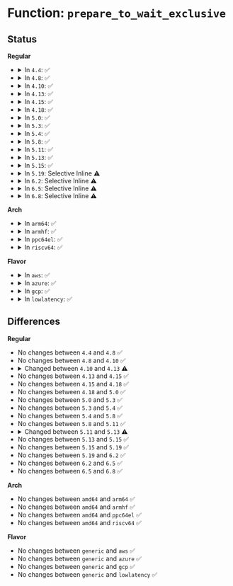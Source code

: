 # Function: <code>prepare_to_wait_exclusive</code>

## Status
<b>Regular</b>
<ul>
<li>
<details>
<summary>In <code>4.4</code>: ✅</summary>

```c
void prepare_to_wait_exclusive(wait_queue_head_t *q, wait_queue_t *wait, int state);
```

**Collision:** Unique Global

**Inline:** No

**Transformation:** False

**Instances:**

```
In kernel/sched/wait.c (ffffffff810c34a0)
Location: kernel/sched/wait.c:186
Inline: False
Direct callers:
  - kernel/workqueue.c:__cancel_work_timer
  - kernel/sched/wait.c:__wait_on_bit_lock
  - block/blk-core.c:get_request
  - net/core/sock.c:__lock_sock
  - net/core/datagram.c:__skb_recv_datagram
  - net/ipv4/inet_connection_sock.c:inet_csk_accept
  - net/unix/af_unix.c:unix_wait_for_peer
```
**Symbols:**

```
ffffffff810c34a0-ffffffff810c351b: prepare_to_wait_exclusive (STB_GLOBAL)
```
</details>
</li>
<li>
<details>
<summary>In <code>4.8</code>: ✅</summary>

```c
void prepare_to_wait_exclusive(wait_queue_head_t *q, wait_queue_t *wait, int state);
```

**Collision:** Unique Global

**Inline:** No

**Transformation:** False

**Instances:**

```
In kernel/sched/wait.c (ffffffff810c6e20)
Location: kernel/sched/wait.c:186
Inline: False
Direct callers:
  - kernel/workqueue.c:__cancel_work_timer
  - kernel/sched/wait.c:__wait_on_bit_lock
  - fs/dax.c:get_unlocked_mapping_entry
  - block/blk-core.c:get_request
  - net/core/sock.c:__lock_sock
  - net/core/datagram.c:__skb_wait_for_more_packets
  - net/ipv4/inet_connection_sock.c:inet_csk_accept
  - net/unix/af_unix.c:unix_wait_for_peer
```
**Symbols:**

```
ffffffff810c6e20-ffffffff810c6e9b: prepare_to_wait_exclusive (STB_GLOBAL)
```
</details>
</li>
<li>
<details>
<summary>In <code>4.10</code>: ✅</summary>

```c
void prepare_to_wait_exclusive(wait_queue_head_t *q, wait_queue_t *wait, int state);
```

**Collision:** Unique Global

**Inline:** No

**Transformation:** False

**Instances:**

```
In kernel/sched/wait.c (ffffffff810cce00)
Location: kernel/sched/wait.c:186
Inline: False
Direct callers:
  - kernel/workqueue.c:__cancel_work_timer
  - kernel/sched/wait.c:__wait_on_bit_lock
  - fs/dax.c:get_unlocked_mapping_entry
  - block/blk-core.c:get_request
  - block/blk-wbt.c:wbt_wait
  - net/core/sock.c:__lock_sock
  - net/core/datagram.c:__skb_wait_for_more_packets
  - net/ipv4/inet_connection_sock.c:inet_csk_accept
  - net/unix/af_unix.c:unix_wait_for_peer
```
**Symbols:**

```
ffffffff810cce00-ffffffff810cce7c: prepare_to_wait_exclusive (STB_GLOBAL)
```
</details>
</li>
<li>
<details>
<summary>In <code>4.13</code>: ✅</summary>

```c
void prepare_to_wait_exclusive(struct wait_queue_head *wq_head, struct wait_queue_entry *wq_entry, int state);
```

**Collision:** Unique Global

**Inline:** No

**Transformation:** False

**Instances:**

```
In kernel/sched/wait.c (ffffffff810c96d0)
Location: kernel/sched/wait.c:188
Inline: False
Direct callers:
  - kernel/workqueue.c:__cancel_work_timer
  - kernel/sched/wait_bit.c:__wait_on_bit_lock
  - fs/dax.c:get_unlocked_mapping_entry
  - block/blk-core.c:get_request
  - block/blk-wbt.c:wbt_wait
  - net/core/sock.c:__lock_sock
  - net/core/datagram.c:__skb_wait_for_more_packets
  - net/ipv4/inet_connection_sock.c:inet_csk_accept
  - net/unix/af_unix.c:unix_wait_for_peer
```
**Symbols:**

```
ffffffff810c96d0-ffffffff810c974d: prepare_to_wait_exclusive (STB_GLOBAL)
```
</details>
</li>
<li>
<details>
<summary>In <code>4.15</code>: ✅</summary>

```c
void prepare_to_wait_exclusive(struct wait_queue_head *wq_head, struct wait_queue_entry *wq_entry, int state);
```

**Collision:** Unique Global

**Inline:** No

**Transformation:** False

**Instances:**

```
In kernel/sched/wait.c (ffffffff810d0f10)
Location: kernel/sched/wait.c:243
Inline: False
Direct callers:
  - kernel/workqueue.c:__cancel_work_timer
  - kernel/sched/wait_bit.c:__wait_on_bit_lock
  - fs/dax.c:get_unlocked_mapping_entry
  - block/blk-core.c:get_request
  - block/blk-wbt.c:wbt_wait
  - net/core/sock.c:__lock_sock
  - net/core/datagram.c:__skb_wait_for_more_packets
  - net/ipv4/inet_connection_sock.c:inet_csk_accept
  - net/unix/af_unix.c:unix_wait_for_peer
```
**Symbols:**

```
ffffffff810d0f10-ffffffff810d0f8d: prepare_to_wait_exclusive (STB_GLOBAL)
```
</details>
</li>
<li>
<details>
<summary>In <code>4.18</code>: ✅</summary>

```c
void prepare_to_wait_exclusive(struct wait_queue_head *wq_head, struct wait_queue_entry *wq_entry, int state);
```

**Collision:** Unique Global

**Inline:** No

**Transformation:** False

**Instances:**

```
In kernel/sched/wait.c (ffffffff810d94c0)
Location: kernel/sched/wait.c:237
Inline: False
Direct callers:
  - kernel/workqueue.c:__cancel_work_timer
  - kernel/sched/wait_bit.c:__wait_on_bit_lock
  - fs/dax.c:__get_unlocked_mapping_entry
  - block/blk-core.c:get_request
  - block/blk-mq-tag.c:blk_mq_get_tag
  - block/blk-wbt.c:wbt_wait
  - net/core/sock.c:__lock_sock
  - net/core/datagram.c:__skb_wait_for_more_packets
  - net/ipv4/inet_connection_sock.c:inet_csk_accept
  - net/unix/af_unix.c:unix_wait_for_peer
```
**Symbols:**

```
ffffffff810d94c0-ffffffff810d953c: prepare_to_wait_exclusive (STB_GLOBAL)
```
</details>
</li>
<li>
<details>
<summary>In <code>5.0</code>: ✅</summary>

```c
void prepare_to_wait_exclusive(struct wait_queue_head *wq_head, struct wait_queue_entry *wq_entry, int state);
```

**Collision:** Unique Global

**Inline:** No

**Transformation:** False

**Instances:**

```
In kernel/sched/wait.c (ffffffff810e2fc0)
Location: kernel/sched/wait.c:239
Inline: False
Direct callers:
  - kernel/workqueue.c:__cancel_work_timer
  - kernel/sched/wait_bit.c:__wait_on_bit_lock
  - fs/dax.c:get_unlocked_entry
  - block/blk-rq-qos.c:rq_qos_wait
  - block/blk-rq-qos.c:rq_qos_wait
  - lib/sbitmap.c:sbitmap_prepare_to_wait
  - net/core/sock.c:__lock_sock
  - net/core/datagram.c:__skb_wait_for_more_packets
  - net/ipv4/inet_connection_sock.c:inet_csk_accept
  - net/unix/af_unix.c:unix_wait_for_peer
```
**Symbols:**

```
ffffffff810e2fc0-ffffffff810e303c: prepare_to_wait_exclusive (STB_GLOBAL)
```
</details>
</li>
<li>
<details>
<summary>In <code>5.3</code>: ✅</summary>

```c
void prepare_to_wait_exclusive(struct wait_queue_head *wq_head, struct wait_queue_entry *wq_entry, int state);
```

**Collision:** Unique Global

**Inline:** No

**Transformation:** False

**Instances:**

```
In kernel/sched/wait.c (ffffffff810e9b60)
Location: kernel/sched/wait.c:236
Inline: False
Direct callers:
  - kernel/workqueue.c:__cancel_work_timer
  - kernel/sched/wait_bit.c:__wait_on_bit_lock
  - fs/dax.c:get_unlocked_entry
  - block/blk-rq-qos.c:rq_qos_wait
  - lib/sbitmap.c:sbitmap_prepare_to_wait
  - net/core/sock.c:__lock_sock
  - net/core/datagram.c:__skb_wait_for_more_packets
  - net/ipv4/inet_connection_sock.c:inet_csk_accept
  - net/unix/af_unix.c:unix_wait_for_peer
```
**Symbols:**

```
ffffffff810e9b60-ffffffff810e9bdc: prepare_to_wait_exclusive (STB_GLOBAL)
```
</details>
</li>
<li>
<details>
<summary>In <code>5.4</code>: ✅</summary>

```c
void prepare_to_wait_exclusive(struct wait_queue_head *wq_head, struct wait_queue_entry *wq_entry, int state);
```

**Collision:** Unique Global

**Inline:** No

**Transformation:** False

**Instances:**

```
In kernel/sched/wait.c (ffffffff810f5530)
Location: kernel/sched/wait.c:236
Inline: False
Direct callers:
  - kernel/workqueue.c:__cancel_work_timer
  - kernel/sched/wait_bit.c:__wait_on_bit_lock
  - fs/io_uring.c:io_cqring_wait
  - fs/dax.c:get_unlocked_entry
  - block/blk-rq-qos.c:rq_qos_wait
  - lib/sbitmap.c:sbitmap_prepare_to_wait
  - net/core/sock.c:__lock_sock
  - net/core/datagram.c:__skb_wait_for_more_packets
  - net/ipv4/inet_connection_sock.c:inet_csk_accept
  - net/unix/af_unix.c:unix_wait_for_peer
```
**Symbols:**

```
ffffffff810f5530-ffffffff810f55ac: prepare_to_wait_exclusive (STB_GLOBAL)
```
</details>
</li>
<li>
<details>
<summary>In <code>5.8</code>: ✅</summary>

```c
void prepare_to_wait_exclusive(struct wait_queue_head *wq_head, struct wait_queue_entry *wq_entry, int state);
```

**Collision:** Unique Global

**Inline:** No

**Transformation:** False

**Instances:**

```
In kernel/sched/wait.c (ffffffff810fec70)
Location: kernel/sched/wait.c:253
Inline: False
Direct callers:
  - kernel/workqueue.c:__cancel_work_timer
  - kernel/sched/wait_bit.c:__wait_on_bit_lock
  - fs/io_uring.c:io_cqring_wait
  - fs/dax.c:get_unlocked_entry
  - block/blk-rq-qos.c:rq_qos_wait
  - lib/sbitmap.c:sbitmap_prepare_to_wait
  - net/core/sock.c:__lock_sock
  - net/core/datagram.c:__skb_wait_for_more_packets
  - net/ipv4/inet_connection_sock.c:inet_csk_wait_for_connect
  - net/unix/af_unix.c:unix_wait_for_peer
```
**Symbols:**

```
ffffffff810fec70-ffffffff810fecec: prepare_to_wait_exclusive (STB_GLOBAL)
```
</details>
</li>
<li>
<details>
<summary>In <code>5.11</code>: ✅</summary>

```c
void prepare_to_wait_exclusive(struct wait_queue_head *wq_head, struct wait_queue_entry *wq_entry, int state);
```

**Collision:** Unique Global

**Inline:** No

**Transformation:** False

**Instances:**

```
In kernel/sched/wait.c (ffffffff810fd570)
Location: kernel/sched/wait.c:268
Inline: False
Direct callers:
  - kernel/workqueue.c:__cancel_work_timer
  - kernel/sched/wait_bit.c:__wait_on_bit_lock
  - fs/io_uring.c:io_cqring_wait
  - fs/dax.c:get_unlocked_entry
  - block/blk-rq-qos.c:rq_qos_wait
  - lib/sbitmap.c:sbitmap_prepare_to_wait
  - net/core/sock.c:__lock_sock
  - net/core/datagram.c:__skb_wait_for_more_packets
  - net/ipv4/inet_connection_sock.c:inet_csk_wait_for_connect
  - net/unix/af_unix.c:unix_wait_for_peer
```
**Symbols:**

```
ffffffff810fd570-ffffffff810fd5ec: prepare_to_wait_exclusive (STB_GLOBAL)
```
</details>
</li>
<li>
<details>
<summary>In <code>5.13</code>: ✅</summary>

```c
bool prepare_to_wait_exclusive(struct wait_queue_head *wq_head, struct wait_queue_entry *wq_entry, int state);
```

**Collision:** Unique Global

**Inline:** No

**Transformation:** False

**Instances:**

```
In kernel/sched/wait.c (ffffffff810ff930)
Location: kernel/sched/wait.c:269
Inline: False
Direct callers:
  - kernel/workqueue.c:__cancel_work_timer
  - kernel/sched/wait_bit.c:__wait_on_bit_lock
  - fs/io_uring.c:io_cqring_wait
  - fs/dax.c:get_unlocked_entry
  - block/blk-rq-qos.c:rq_qos_wait
  - lib/sbitmap.c:sbitmap_prepare_to_wait
  - lib/sbitmap.c:sbitmap_prepare_to_wait
  - net/core/sock.c:__lock_sock
  - net/core/datagram.c:__skb_wait_for_more_packets
  - net/ipv4/inet_connection_sock.c:inet_csk_accept
  - net/unix/af_unix.c:unix_wait_for_peer
```
**Symbols:**

```
ffffffff810ff930-ffffffff810ff9c5: prepare_to_wait_exclusive (STB_GLOBAL)
```
</details>
</li>
<li>
<details>
<summary>In <code>5.15</code>: ✅</summary>

```c
bool prepare_to_wait_exclusive(struct wait_queue_head *wq_head, struct wait_queue_entry *wq_entry, int state);
```

**Collision:** Unique Global

**Inline:** No

**Transformation:** False

**Instances:**

```
In kernel/sched/wait.c (ffffffff8111ba20)
Location: kernel/sched/wait.c:277
Inline: False
Direct callers:
  - kernel/workqueue.c:__cancel_work_timer
  - kernel/sched/wait_bit.c:__wait_on_bit_lock
  - fs/io_uring.c:io_cqring_wait
  - fs/dax.c:get_unlocked_entry
  - block/blk-rq-qos.c:rq_qos_wait
  - lib/sbitmap.c:sbitmap_prepare_to_wait
  - lib/sbitmap.c:sbitmap_prepare_to_wait
  - net/core/sock.c:__lock_sock
  - net/core/datagram.c:__skb_wait_for_more_packets
  - net/ipv4/inet_connection_sock.c:inet_csk_accept
  - net/unix/af_unix.c:unix_wait_for_peer
```
**Symbols:**

```
ffffffff8111ba20-ffffffff8111ba9f: prepare_to_wait_exclusive (STB_GLOBAL)
```
</details>
</li>
<li>
<details>
<summary>In <code>5.19</code>: Selective Inline ⚠️</summary>

```c
bool prepare_to_wait_exclusive(struct wait_queue_head *wq_head, struct wait_queue_entry *wq_entry, int state);
```

**Collision:** Unique Global

**Inline:** Selective

**Transformation:** False

**Instances:**

```
In kernel/sched/build_utility.c (ffffffff81f22ac1)
Location: kernel/sched/wait.c:276
Inline: True
Inline callers:
  - kernel/sched/build_utility.c:__wait_on_bit_lock
Direct callers:
  - kernel/workqueue.c:__cancel_work_timer
  - fs/dax.c:get_unlocked_entry
  - block/blk-rq-qos.c:rq_qos_wait
  - io_uring/io_uring.c:io_cqring_wait
  - lib/sbitmap.c:sbitmap_prepare_to_wait
  - lib/sbitmap.c:sbitmap_prepare_to_wait
  - net/core/sock.c:__lock_sock
  - net/core/datagram.c:__skb_wait_for_more_packets
  - net/ipv4/inet_connection_sock.c:inet_csk_accept
  - net/unix/af_unix.c:unix_wait_for_peer
```
**Symbols:**

```
ffffffff8113bdc0-ffffffff8113be4b: prepare_to_wait_exclusive (STB_GLOBAL)
```
</details>
</li>
<li>
<details>
<summary>In <code>6.2</code>: Selective Inline ⚠️</summary>

```c
bool prepare_to_wait_exclusive(struct wait_queue_head *wq_head, struct wait_queue_entry *wq_entry, int state);
```

**Collision:** Unique Global

**Inline:** Selective

**Transformation:** False

**Instances:**

```
In kernel/sched/build_utility.c (ffffffff820cd411)
Location: kernel/sched/wait.c:280
Inline: True
Inline callers:
  - kernel/sched/build_utility.c:__wait_on_bit_lock
Direct callers:
  - kernel/workqueue.c:__cancel_work_timer
  - fs/dax.c:get_unlocked_entry
  - fs/jbd2/transaction.c:start_this_handle
  - fs/jbd2/transaction.c:wait_transaction_locked
  - block/blk-rq-qos.c:rq_qos_wait
  - io_uring/io_uring.c:io_cqring_wait
  - lib/sbitmap.c:sbitmap_prepare_to_wait
  - lib/sbitmap.c:sbitmap_prepare_to_wait
  - net/core/sock.c:__lock_sock
  - net/core/datagram.c:__skb_wait_for_more_packets
  - net/ipv4/inet_connection_sock.c:inet_csk_accept
  - net/unix/af_unix.c:unix_wait_for_peer
```
**Symbols:**

```
ffffffff811668c0-ffffffff8116694b: prepare_to_wait_exclusive (STB_GLOBAL)
```
</details>
</li>
<li>
<details>
<summary>In <code>6.5</code>: Selective Inline ⚠️</summary>

```c
bool prepare_to_wait_exclusive(struct wait_queue_head *wq_head, struct wait_queue_entry *wq_entry, int state);
```

**Collision:** Unique Global

**Inline:** Selective

**Transformation:** False

**Instances:**

```
In kernel/sched/build_utility.c (ffffffff82151891)
Location: kernel/sched/wait.c:280
Inline: True
Inline callers:
  - kernel/sched/build_utility.c:__wait_on_bit_lock
Direct callers:
  - kernel/workqueue.c:__cancel_work_timer
  - fs/dax.c:get_unlocked_entry
  - fs/jbd2/transaction.c:start_this_handle
  - fs/jbd2/transaction.c:wait_transaction_locked
  - block/blk-rq-qos.c:rq_qos_wait
  - io_uring/io_uring.c:io_cqring_wait
  - lib/sbitmap.c:sbitmap_prepare_to_wait
  - lib/sbitmap.c:sbitmap_prepare_to_wait
  - net/core/sock.c:__lock_sock
  - net/core/datagram.c:__skb_wait_for_more_packets
  - net/ipv4/inet_connection_sock.c:inet_csk_accept
  - net/unix/af_unix.c:unix_wait_for_peer
```
**Symbols:**

```
ffffffff81176d30-ffffffff81176dbb: prepare_to_wait_exclusive (STB_GLOBAL)
```
</details>
</li>
<li>
<details>
<summary>In <code>6.8</code>: Selective Inline ⚠️</summary>

```c
bool prepare_to_wait_exclusive(struct wait_queue_head *wq_head, struct wait_queue_entry *wq_entry, int state);
```

**Collision:** Unique Global

**Inline:** Selective

**Transformation:** False

**Instances:**

```
In kernel/sched/build_utility.c (ffffffff822346d1)
Location: kernel/sched/wait.c:245
Inline: True
Inline callers:
  - kernel/sched/build_utility.c:__wait_on_bit_lock
Direct callers:
  - kernel/workqueue.c:__cancel_work_timer
  - fs/dax.c:get_unlocked_entry
  - fs/jbd2/transaction.c:start_this_handle
  - fs/jbd2/transaction.c:wait_transaction_locked
  - block/blk-rq-qos.c:rq_qos_wait
  - io_uring/io_uring.c:io_cqring_wait
  - lib/sbitmap.c:sbitmap_prepare_to_wait
  - lib/sbitmap.c:sbitmap_prepare_to_wait
  - net/core/sock.c:__lock_sock
  - net/core/datagram.c:__skb_wait_for_more_packets
  - net/ipv4/inet_connection_sock.c:inet_csk_accept
  - net/unix/af_unix.c:unix_wait_for_peer
```
**Symbols:**

```
ffffffff81184cf0-ffffffff81184d7b: prepare_to_wait_exclusive (STB_GLOBAL)
```
</details>
</li>
</ul>
<b>Arch</b>
<ul>
<li>
<details>
<summary>In <code>arm64</code>: ✅</summary>

```c
void prepare_to_wait_exclusive(struct wait_queue_head *wq_head, struct wait_queue_entry *wq_entry, int state);
```

**Collision:** Unique Global

**Inline:** No

**Transformation:** False

**Instances:**

```
In kernel/sched/wait.c (ffff800010158b38)
Location: kernel/sched/wait.c:236
Inline: False
Direct callers:
  - kernel/workqueue.c:__cancel_work_timer
  - kernel/sched/wait_bit.c:__wait_on_bit_lock
  - fs/io_uring.c:__arm64_sys_io_uring_enter
  - fs/dax.c:get_unlocked_entry
  - block/blk-rq-qos.c:rq_qos_wait
  - block/blk-rq-qos.c:rq_qos_wait
  - lib/sbitmap.c:sbitmap_prepare_to_wait
  - lib/sbitmap.c:sbitmap_prepare_to_wait
  - net/core/sock.c:__lock_sock
  - net/core/datagram.c:__skb_wait_for_more_packets
  - net/ipv4/inet_connection_sock.c:inet_csk_accept
  - net/unix/af_unix.c:unix_wait_for_peer
```
**Symbols:**

```
ffff800010158b38-ffff800010158c50: prepare_to_wait_exclusive (STB_GLOBAL)
```
</details>
</li>
<li>
<details>
<summary>In <code>armhf</code>: ✅</summary>

```c
void prepare_to_wait_exclusive(struct wait_queue_head *wq_head, struct wait_queue_entry *wq_entry, int state);
```

**Collision:** Unique Global

**Inline:** No

**Transformation:** False

**Instances:**

```
In kernel/sched/wait.c (c03a5c18)
Location: kernel/sched/wait.c:236
Inline: False
Direct callers:
  - kernel/workqueue.c:__cancel_work_timer
  - kernel/sched/wait_bit.c:__wait_on_bit_lock
  - fs/io_uring.c:__se_sys_io_uring_enter
  - block/blk-rq-qos.c:rq_qos_wait
  - lib/sbitmap.c:sbitmap_prepare_to_wait
  - net/core/sock.c:__lock_sock
  - net/core/datagram.c:__skb_wait_for_more_packets
  - net/ipv4/inet_connection_sock.c:inet_csk_accept
  - net/unix/af_unix.c:unix_wait_for_peer
```
**Symbols:**

```
c03a5c18-c03a5cd4: prepare_to_wait_exclusive (STB_GLOBAL)
```
</details>
</li>
<li>
<details>
<summary>In <code>ppc64el</code>: ✅</summary>

```c
void prepare_to_wait_exclusive(struct wait_queue_head *wq_head, struct wait_queue_entry *wq_entry, int state);
```

**Collision:** Unique Global

**Inline:** No

**Transformation:** False

**Instances:**

```
In kernel/sched/wait.c (c0000000001acc80)
Location: kernel/sched/wait.c:236
Inline: False
Direct callers:
  - kernel/workqueue.c:__cancel_work_timer
  - kernel/sched/wait_bit.c:__wait_on_bit_lock
  - fs/io_uring.c:__se_sys_io_uring_enter
  - fs/dax.c:get_unlocked_entry
  - block/blk-rq-qos.c:rq_qos_wait
  - block/blk-rq-qos.c:rq_qos_wait
  - lib/sbitmap.c:sbitmap_prepare_to_wait
  - lib/sbitmap.c:sbitmap_prepare_to_wait
  - net/core/sock.c:__lock_sock
  - net/core/datagram.c:__skb_wait_for_more_packets
  - net/ipv4/inet_connection_sock.c:inet_csk_accept
  - net/unix/af_unix.c:unix_wait_for_peer
```
**Symbols:**

```
c0000000001acc80-c0000000001acd54: prepare_to_wait_exclusive (STB_GLOBAL)
```
</details>
</li>
<li>
<details>
<summary>In <code>riscv64</code>: ✅</summary>

```c
void prepare_to_wait_exclusive(struct wait_queue_head *wq_head, struct wait_queue_entry *wq_entry, int state);
```

**Collision:** Unique Global

**Inline:** No

**Transformation:** False

**Instances:**

```
In kernel/sched/wait.c (ffffffe0000feb24)
Location: kernel/sched/wait.c:236
Inline: False
Direct callers:
  - kernel/workqueue.c:__cancel_work_timer
  - kernel/sched/wait_bit.c:__wait_on_bit_lock
  - fs/io_uring.c:__se_sys_io_uring_enter
  - fs/dax.c:get_unlocked_entry
  - block/blk-rq-qos.c:rq_qos_wait
  - block/blk-rq-qos.c:rq_qos_wait
  - lib/sbitmap.c:sbitmap_prepare_to_wait
  - lib/sbitmap.c:sbitmap_prepare_to_wait
  - net/core/sock.c:__lock_sock
  - net/core/datagram.c:__skb_wait_for_more_packets
  - net/ipv4/inet_connection_sock.c:inet_csk_accept
  - net/unix/af_unix.c:unix_wait_for_peer
```
**Symbols:**

```
ffffffe0000feb24-ffffffe0000feb94: prepare_to_wait_exclusive (STB_GLOBAL)
```
</details>
</li>
</ul>
<b>Flavor</b>
<ul>
<li>
<details>
<summary>In <code>aws</code>: ✅</summary>

```c
void prepare_to_wait_exclusive(struct wait_queue_head *wq_head, struct wait_queue_entry *wq_entry, int state);
```

**Collision:** Unique Global

**Inline:** No

**Transformation:** False

**Instances:**

```
In kernel/sched/wait.c (ffffffff810ee930)
Location: kernel/sched/wait.c:236
Inline: False
Direct callers:
  - kernel/workqueue.c:__cancel_work_timer
  - kernel/sched/wait_bit.c:__wait_on_bit_lock
  - fs/io_uring.c:io_cqring_wait
  - fs/dax.c:get_unlocked_entry
  - block/blk-rq-qos.c:rq_qos_wait
  - lib/sbitmap.c:sbitmap_prepare_to_wait
  - net/core/sock.c:__lock_sock
  - net/core/datagram.c:__skb_wait_for_more_packets
  - net/ipv4/inet_connection_sock.c:inet_csk_accept
  - net/unix/af_unix.c:unix_wait_for_peer
```
**Symbols:**

```
ffffffff810ee930-ffffffff810ee9ac: prepare_to_wait_exclusive (STB_GLOBAL)
```
</details>
</li>
<li>
<details>
<summary>In <code>azure</code>: ✅</summary>

```c
void prepare_to_wait_exclusive(struct wait_queue_head *wq_head, struct wait_queue_entry *wq_entry, int state);
```

**Collision:** Unique Global

**Inline:** No

**Transformation:** False

**Instances:**

```
In kernel/sched/wait.c (ffffffff810de9c0)
Location: kernel/sched/wait.c:236
Inline: False
Direct callers:
  - kernel/workqueue.c:__cancel_work_timer
  - kernel/sched/wait_bit.c:__wait_on_bit_lock
  - fs/io_uring.c:io_cqring_wait
  - fs/dax.c:get_unlocked_entry
  - block/blk-rq-qos.c:rq_qos_wait
  - lib/sbitmap.c:sbitmap_prepare_to_wait
  - net/core/sock.c:__lock_sock
  - net/core/datagram.c:__skb_wait_for_more_packets
  - net/ipv4/inet_connection_sock.c:inet_csk_accept
  - net/unix/af_unix.c:unix_wait_for_peer
```
**Symbols:**

```
ffffffff810de9c0-ffffffff810dea3c: prepare_to_wait_exclusive (STB_GLOBAL)
```
</details>
</li>
<li>
<details>
<summary>In <code>gcp</code>: ✅</summary>

```c
void prepare_to_wait_exclusive(struct wait_queue_head *wq_head, struct wait_queue_entry *wq_entry, int state);
```

**Collision:** Unique Global

**Inline:** No

**Transformation:** False

**Instances:**

```
In kernel/sched/wait.c (ffffffff810eba60)
Location: kernel/sched/wait.c:236
Inline: False
Direct callers:
  - kernel/workqueue.c:__cancel_work_timer
  - kernel/sched/wait_bit.c:__wait_on_bit_lock
  - fs/io_uring.c:io_cqring_wait
  - fs/dax.c:get_unlocked_entry
  - block/blk-rq-qos.c:rq_qos_wait
  - lib/sbitmap.c:sbitmap_prepare_to_wait
  - net/core/sock.c:__lock_sock
  - net/core/datagram.c:__skb_wait_for_more_packets
  - net/ipv4/inet_connection_sock.c:inet_csk_accept
  - net/unix/af_unix.c:unix_wait_for_peer
```
**Symbols:**

```
ffffffff810eba60-ffffffff810ebadc: prepare_to_wait_exclusive (STB_GLOBAL)
```
</details>
</li>
<li>
<details>
<summary>In <code>lowlatency</code>: ✅</summary>

```c
void prepare_to_wait_exclusive(struct wait_queue_head *wq_head, struct wait_queue_entry *wq_entry, int state);
```

**Collision:** Unique Global

**Inline:** No

**Transformation:** False

**Instances:**

```
In kernel/sched/wait.c (ffffffff810f6ac0)
Location: kernel/sched/wait.c:236
Inline: False
Direct callers:
  - kernel/workqueue.c:__cancel_work_timer
  - kernel/sched/wait_bit.c:__wait_on_bit_lock
  - fs/io_uring.c:io_cqring_wait
  - fs/dax.c:get_unlocked_entry
  - block/blk-rq-qos.c:rq_qos_wait
  - lib/sbitmap.c:sbitmap_prepare_to_wait
  - net/core/sock.c:__lock_sock
  - net/core/datagram.c:__skb_wait_for_more_packets
  - net/ipv4/inet_connection_sock.c:inet_csk_accept
  - net/unix/af_unix.c:unix_wait_for_peer
```
**Symbols:**

```
ffffffff810f6ac0-ffffffff810f6b3c: prepare_to_wait_exclusive (STB_GLOBAL)
```
</details>
</li>
</ul>

## Differences
<b>Regular</b>
<ul>
<li>
No changes between <code>4.4</code> and <code>4.8</code> ✅
</li>
<li>
No changes between <code>4.8</code> and <code>4.10</code> ✅
</li>
<li>
<details>
<summary>Changed between <code>4.10</code> and <code>4.13</code> ⚠️</summary>
<ul>
<li>
<b>Param added. </b>
<code>struct wait_queue_head *wq_head</code>
</li>
<li>
<b>Param added. </b>
<code>struct wait_queue_entry *wq_entry</code>
</li>
<li>
<b>Param removed. </b>
<code>wait_queue_head_t *q</code>
</li>
<li>
<b>Param removed. </b>
<code>wait_queue_t *wait</code>
</li>
</ul>
</details>
</li>
<li>
No changes between <code>4.13</code> and <code>4.15</code> ✅
</li>
<li>
No changes between <code>4.15</code> and <code>4.18</code> ✅
</li>
<li>
No changes between <code>4.18</code> and <code>5.0</code> ✅
</li>
<li>
No changes between <code>5.0</code> and <code>5.3</code> ✅
</li>
<li>
No changes between <code>5.3</code> and <code>5.4</code> ✅
</li>
<li>
No changes between <code>5.4</code> and <code>5.8</code> ✅
</li>
<li>
No changes between <code>5.8</code> and <code>5.11</code> ✅
</li>
<li>
<details>
<summary>Changed between <code>5.11</code> and <code>5.13</code> ⚠️</summary>
<ul>
<li>
<b>Return type changed. </b>
<code>void</code> ➡️ <code>bool</code>
</li>
</ul>
</details>
</li>
<li>
No changes between <code>5.13</code> and <code>5.15</code> ✅
</li>
<li>
No changes between <code>5.15</code> and <code>5.19</code> ✅
</li>
<li>
No changes between <code>5.19</code> and <code>6.2</code> ✅
</li>
<li>
No changes between <code>6.2</code> and <code>6.5</code> ✅
</li>
<li>
No changes between <code>6.5</code> and <code>6.8</code> ✅
</li>
</ul>
<b>Arch</b>
<ul>
<li>
No changes between <code>amd64</code> and <code>arm64</code> ✅
</li>
<li>
No changes between <code>amd64</code> and <code>armhf</code> ✅
</li>
<li>
No changes between <code>amd64</code> and <code>ppc64el</code> ✅
</li>
<li>
No changes between <code>amd64</code> and <code>riscv64</code> ✅
</li>
</ul>
<b>Flavor</b>
<ul>
<li>
No changes between <code>generic</code> and <code>aws</code> ✅
</li>
<li>
No changes between <code>generic</code> and <code>azure</code> ✅
</li>
<li>
No changes between <code>generic</code> and <code>gcp</code> ✅
</li>
<li>
No changes between <code>generic</code> and <code>lowlatency</code> ✅
</li>
</ul>
